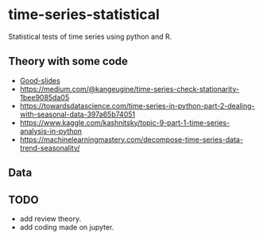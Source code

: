 # time-series-statistical
Statistical tests of time series using python and R.

## Theory with some code

- [Good-slides](http://web.vu.lt/mif/a.buteikis/wp-content/uploads/2019/02/Lecture_03.pdf)
- https://medium.com/@kangeugine/time-series-check-stationarity-1bee9085da05
- https://towardsdatascience.com/time-series-in-python-part-2-dealing-with-seasonal-data-397a65b74051
- https://www.kaggle.com/kashnitsky/topic-9-part-1-time-series-analysis-in-python
- https://machinelearningmastery.com/decompose-time-series-data-trend-seasonality/


## Data

## TODO

- add review theory.
- add coding made on jupyter.
